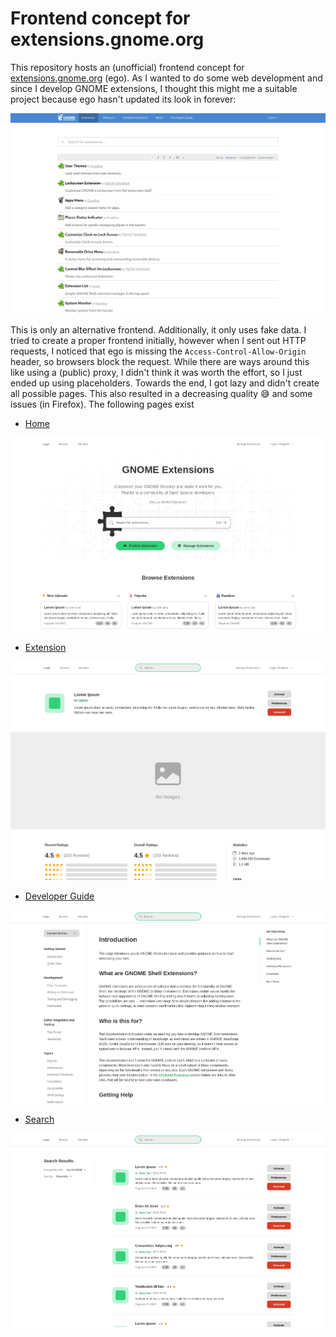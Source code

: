 # Frontend concept for extensions.gnome.org

This repository hosts an (unofficial) frontend concept for [extensions.gnome.org](https://extensions.gnome.org/) (ego). As I wanted to do some web development and since I develop GNOME extensions, I thought this might me a suitable project because ego hasn't updated its look in forever:

![Old look](./ego.png)

This is only an alternative frontend. Additionally, it only uses fake data. I tried to create a proper frontend initially, however when I sent out HTTP requests, I noticed that ego is missing the `Access-Control-Allow-Origin` header, so browsers block the request. While there are ways around this like using a (public) proxy, I didn't think it was worth the effort, so I just ended up using placeholders. Towards the end, I got lazy and didn't create all possible pages. This also resulted in a decreasing quality 😅 and some issues (in Firefox). The following pages exist

- [Home](https://leleat.github.io/alt-ego/)

![Home](./ego-1.png)

- [Extension](https://leleat.github.io/alt-ego/extension)

![Extension](./ego-4.png)

- [Developer Guide](https://leleat.github.io/alt-ego/develop)

![Developer Guide](./ego-3.png)

- [Search](https://leleat.github.io/alt-ego/search)

![Search](./ego-2.png)
